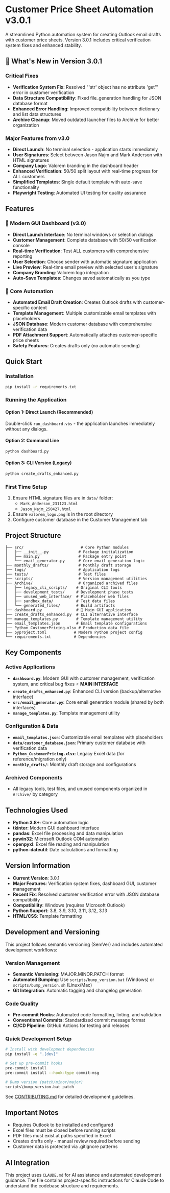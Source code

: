 # Customer Price Sheet Automation v3.0.1

A streamlined Python automation system for creating Outlook email drafts with customer price sheets. Version 3.0.1 includes critical verification system fixes and enhanced stability.

## 🚀 What's New in Version 3.0.1

### Critical Fixes
- **Verification System Fix**: Resolved "'str' object has no attribute 'get'" error in customer verification
- **Data Structure Compatibility**: Fixed file_generation handling for JSON database format
- **Enhanced Error Handling**: Improved compatibility between dictionary and list data structures
- **Archive Cleanup**: Moved outdated launcher files to Archive for better organization

### Major Features from v3.0
- **Direct Launch**: No terminal selection - application starts immediately
- **User Signatures**: Select between Jason Najm and Mark Anderson with HTML signatures
- **Company Logo**: Valorem branding in the dashboard header
- **Enhanced Verification**: 50/50 split layout with real-time progress for ALL customers
- **Simplified Templates**: Single default template with auto-save functionality
- **Playwright Testing**: Automated UI testing for quality assurance

## Features

### 🎯 Modern GUI Dashboard (v3.0)
- **Direct Launch Interface**: No terminal windows or selection dialogs
- **Customer Management**: Complete database with 50/50 verification console
- **Real-time Verification**: Test ALL customers with comprehensive reporting
- **User Selection**: Choose sender with automatic signature application
- **Live Preview**: Real-time email preview with selected user's signature
- **Company Branding**: Valorem logo integration
- **Auto-Save Templates**: Changes saved automatically as you type

### 🔧 Core Automation
- **Automated Email Draft Creation**: Creates Outlook drafts with customer-specific content
- **Template Management**: Multiple customizable email templates with placeholders
- **JSON Database**: Modern customer database with comprehensive verification data
- **PDF Attachment Support**: Automatically attaches customer-specific price sheets
- **Safety Features**: Creates drafts only (no automatic sending)

## Quick Start

### Installation
```bash
pip install -r requirements.txt
```

### Running the Application

#### Option 1: Direct Launch (Recommended)
Double-click `run_dashboard.vbs` - the application launches immediately without any dialogs.

#### Option 2: Command Line
```bash
python dashboard.py
```

#### Option 3: CLI Version (Legacy)
```bash
python create_drafts_enhanced.py
```

### First Time Setup
1. Ensure HTML signature files are in `data/` folder:
   - `Mark_Anderson_231123.html`
   - `Jason_Najm_250427.html`
2. Ensure `valorem_logo.png` is in the root directory
3. Configure customer database in the Customer Management tab

## Project Structure

```
├── src/                         # Core Python modules
│   ├── __init__.py             # Package initialization
│   ├── main.py                 # Package entry point
│   └── email_generator.py      # Core email generation logic
├── monthly_drafts/             # Monthly draft storage
├── logs/                       # Application logs
├── tests/                      # Test files
├── scripts/                    # Version management utilities
├── Archive/                    # Organized archived files
│   ├── legacy_cli_scripts/    # Original CLI tools
│   ├── development_tests/     # Development phase tests
│   ├── unused_web_interface/  # Placeholder web files
│   ├── sandbox_data/          # Test data files
│   └── generated_files/       # Build artifacts
├── dashboard.py               # 🎯 Main GUI application
├── create_drafts_enhanced.py  # CLI alternative interface
├── manage_templates.py        # Template management utility
├── email_templates.json       # Email template configurations
├── Python_CustomerPricing.xlsx # Production data file
├── pyproject.toml            # Modern Python project config
└── requirements.txt          # Dependencies
```

## Key Components

### Active Applications
- **`dashboard.py`**: Modern GUI with customer management, verification system, and critical bug fixes ⭐ **MAIN INTERFACE**
- **`create_drafts_enhanced.py`**: Enhanced CLI version (backup/alternative interface)
- **`src/email_generator.py`**: Core email generation module (shared by both interfaces)
- **`manage_templates.py`**: Template management utility

### Configuration & Data
- **`email_templates.json`**: Customizable email templates with placeholders
- **`data/customer_database.json`**: Primary customer database with verification data
- **`Python_CustomerPricing.xlsx`**: Legacy Excel data (for reference/migration only)
- **`monthly_drafts/`**: Monthly draft storage and configurations

### Archived Components
- All legacy tools, test files, and unused components organized in `Archive/` by category

## Technologies Used

- **Python 3.8+**: Core automation logic
- **tkinter**: Modern GUI dashboard interface
- **pandas**: Excel file processing and data manipulation
- **pywin32**: Microsoft Outlook COM automation
- **openpyxl**: Excel file reading and manipulation
- **python-dateutil**: Date calculations and formatting

## Version Information

- **Current Version**: 3.0.1
- **Major Features**: Verification system fixes, dashboard GUI, customer management
- **Recent Fix**: Resolved customer verification error with JSON database compatibility
- **Compatibility**: Windows (requires Microsoft Outlook)
- **Python Support**: 3.8, 3.9, 3.10, 3.11, 3.12, 3.13
- **HTML/CSS**: Template formatting

## Development and Versioning

This project follows semantic versioning (SemVer) and includes automated development workflows:

### Version Management
- **Semantic Versioning**: MAJOR.MINOR.PATCH format
- **Automated Bumping**: Use `scripts/bump_version.bat` (Windows) or `scripts/bump_version.sh` (Linux/Mac)
- **Git Integration**: Automatic tagging and changelog generation

### Code Quality
- **Pre-commit Hooks**: Automated code formatting, linting, and validation
- **Conventional Commits**: Standardized commit message format
- **CI/CD Pipeline**: GitHub Actions for testing and releases

### Quick Development Setup
```bash
# Install with development dependencies
pip install -e ".[dev]"

# Set up pre-commit hooks
pre-commit install
pre-commit install --hook-type commit-msg

# Bump version (patch/minor/major)
scripts\bump_version.bat patch
```

See [CONTRIBUTING.md](CONTRIBUTING.md) for detailed development guidelines.

## Important Notes

- Requires Outlook to be installed and configured
- Excel files must be closed before running scripts
- PDF files must exist at paths specified in Excel
- Creates drafts only - manual review required before sending
- Customer data is protected via .gitignore patterns

## AI Integration

This project uses `CLAUDE.md` for AI assistance and automated development guidance. The file contains project-specific instructions for Claude Code to understand the codebase structure and requirements.